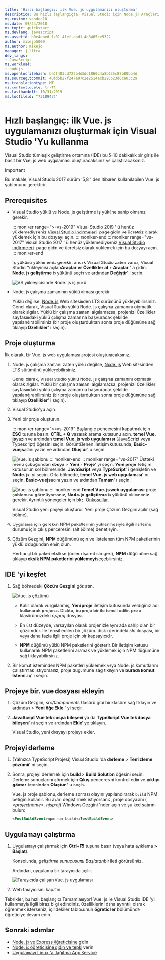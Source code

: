 ```yaml
---
title: 'Hızlı başlangıç: ilk Vue. js uygulamanızı oluşturma'
description: Bu hızlı başlangıçta, Visual Studio için Node.js Araçları kullanarak Visual Studio 'da bir Vue. js uygulaması oluşturacaksınız
ms.custom: seodec18
ms.date: 09/24/2018
ms.topic: quickstart
ms.devlang: javascript
ms.assetid: b0e4ebed-1a01-41ef-aad1-4d8465ce5322
author: mikejo5000
ms.author: mikejo
manager: jillfra
dev_langs:
- JavaScript
ms.workload:
- nodejs
ms.openlocfilehash: ba1f403cd722b4d3dd1860c4a8b135c87b80bb4d
ms.sourcegitcommit: 40bd5b27f247a07c2e2514acb293b23d6ce03c29
ms.translationtype: MT
ms.contentlocale: tr-TR
ms.lasthandoff: 10/31/2019
ms.locfileid: "73189475"
---
```

# <a name="quickstart-use-visual-studio-to-create-your-first-vuejs-app"></a>Hızlı başlangıç: ilk Vue. js uygulamanızı oluşturmak için Visual Studio 'Yu kullanma

Visual Studio tümleşik geliştirme ortamına (IDE) bu 5-10 dakikalık bir giriş ile basit bir Vue. js web uygulaması oluşturacaksınız ve çalıştıracaksınız.

> [!IMPORTANT]
> Bu makale, Visual Studio 2017 sürüm 15,8 ' den itibaren kullanılabilen Vue. js şablonunu gerektirir.

## <a name="prerequisites"></a>Prerequisites

* Visual Studio yüklü ve Node. js geliştirme iş yüküne sahip olmanız gerekir.

    ::: moniker range=">=vs-2019"
    Visual Studio 2019 ' ü henüz yüklemediyseniz [Visual Studio indirmeleri](https://visualstudio.microsoft.com/downloads/)  page gidin ve ücretsiz olarak yüklemek için bu dosyayı açın.
    ::: moniker-end
    ::: moniker range="vs-2017"
    Visual Studio 2017 ' ü henüz yüklemediyseniz [Visual Studio indirmeleri](https://visualstudio.microsoft.com/downloads/)  page gidin ve ücretsiz olarak yüklemek için bu dosyayı açın.
    ::: moniker-end

    İş yükünü yüklemeniz gerekir, ancak Visual Studio zaten varsa, Visual Studio Yükleyicisi açılan**Araçlar ve Özellikler al** >  **Araçlar** ' a gidin. **Node. js geliştirme** iş yükünü seçin ve ardından **Değiştir**' i seçin.

    ![VS yükleyicisinde Node. js iş yükü](../ide/media/quickstart-nodejs-workload.png)

* Node. js çalışma zamanının yüklü olması gerekir.

    Yüklü değilse, [Node. js](https://nodejs.org/en/download/) Web sitesinden LTS sürümünü yükleyebilirsiniz. Genel olarak, Visual Studio yüklü Node. js çalışma zamanını otomatik olarak algılar. Yüklü bir çalışma zamanı algılamazsa, projenizi Özellikler sayfasındaki yüklü çalışma zamanına başvuracak şekilde yapılandırabilirsiniz (bir proje oluşturduktan sonra proje düğümüne sağ tıklayıp **Özellikler**' i seçin).

## <a name="create-a-project"></a>Proje oluşturma

İlk olarak, bir Vue. js web uygulaması projesi oluşturacaksınız.

1. Node. js çalışma zamanı zaten yüklü değilse, [Node. js](https://nodejs.org/en/download/) Web sitesinden LTS sürümünü yükleyebilirsiniz.

    Genel olarak, Visual Studio yüklü Node. js çalışma zamanını otomatik olarak algılar. Yüklü bir çalışma zamanı algılamazsa, projenizi Özellikler sayfasındaki yüklü çalışma zamanına başvuracak şekilde yapılandırabilirsiniz (bir proje oluşturduktan sonra proje düğümüne sağ tıklayıp **Özellikler**' i seçin).

1. Visual Studio'yu açın.

1. Yeni bir proje oluşturun.

    ::: moniker range=">=vs-2019"
    Başlangıç penceresini kapatmak için **ESC** tuşuna basın. **CTRL + Q** yazarak arama kutusunu açın, **temel Vue. js**yazın ve ardından **temel Vue. js web uygulaması** (JavaScript veya Typescript) öğesini seçin. Görüntülenen iletişim kutusunda, **Basic-vuejs**adını yazın ve ardından **Oluştur**' u seçin.

    ![Vue. js şablonu](../javascript/media/vs-2019/vuejs-template.png)
    ::: moniker-end
    ::: moniker range="vs-2017"
    Üstteki menü çubuğundan **dosya**  > **Yeni**  > **Proje**' yi seçin. **Yeni proje** iletişim kutusunun sol bölmesinde, **JavaScript** veya **TypeScript**' i genişletin ve **Node. js**' yi seçin. Orta bölmede, **temel Vue. js web uygulaması**' nı seçin, **Basic-vuejs**adını yazın ve ardından **Tamam**' ı seçin.

    ![Vue. js şablonu](../javascript/media/vuejs-template.png)
    ::: moniker-end
    **Temel Vue. js web uygulaması** proje şablonunu görmüyorsanız, **Node. js geliştirme** iş yükünü eklemeniz gerekir. Ayrıntılı yönergeler için bkz. [Önkoşullar](#prerequisites).

    Visual Studio yeni projeyi oluşturur. Yeni proje Çözüm Gezgini açılır (sağ bölme).

1. Uygulama için gereken NPM paketlerinin yüklenmesiyle ilgili ilerleme durumu için çıkış penceresini (alt bölme) denetleyin.

1. Çözüm Gezgini, **NPM** düğümünü açın ve listelenen tüm NPM paketlerinin yüklü olduğundan emin olun.

    Herhangi bir paket eksikse (ünlem işareti simgesi), **NPM** düğümüne sağ tıklayıp **eksik NPM paketlerini yüklemeyi**seçebilirsiniz.

## <a name="explore-the-ide"></a>IDE 'yi keşfet

1. Sağ bölmedeki **Çözüm Gezgini** göz atın.

     ![Vue. js çözümü](../javascript/media/vuejs-solution.png)

   - Kalın olarak vurgulanmış, **Yeni proje** iletişim kutusunda verdiğiniz adı kullanarak projeniz. Diskte, bu proje bir ile temsil edilir. proje klasörünüzdeki *njsproj* dosyası.

   - En üst düzeyde, varsayılan olarak projenizle aynı ada sahip olan bir çözümdür. İle temsil edilen bir çözüm. disk üzerindeki *sln* dosyası, bir veya daha fazla ilgili proje için bir kapsayıcıdır.

   - **NPM** düğümü yüklü NPM paketlerini gösterir. Bir iletişim kutusu kullanarak NPM paketlerini aramak ve yüklemek için NPM düğümüne sağ tıklayabilirsiniz.

2. Bir komut isteminden NPM paketleri yüklemek veya Node. js komutlarını çalıştırmak istiyorsanız, proje düğümüne sağ tıklayın ve **burada komut Istemi aç**' ı seçin.

## <a name="add-a-vue-file-to-the-project"></a>Projeye bir. vue dosyası ekleyin

1. Çözüm Gezgini, *src/Components* klasörü gibi bir klasöre sağ tıklayın ve ardından > **Yeni öğe** **Ekle** ' yi seçin.

1. **JavaScript Vue tek dosya bileşeni** ya da **TypeScript Vue tek dosya bileşeni**' ni seçin ve ardından **Ekle**' ye tıklayın.

    Visual Studio, yeni dosyayı projeye ekler.

## <a name="build-the-project"></a>Projeyi derleme

1. (Yalnızca TypeScript Projesi) Visual Studio 'da **derleme** > **Temizleme çözümü**' ni seçin.

1. Sonra, projeyi derlemek için **build** > **Build Solution** öğesini seçin. Derleme sonuçlarını görmek için **Çıkış** penceresini kontrol edin ve **çıktıyı göster** listesinden **Oluştur** ' u seçin.

    Vue. js proje şablonu, derleme sonrası olayını yapılandırarak `build` NPM betiğini kullanır. Bu ayarı değiştirmek istiyorsanız, proje dosyasını ( *\<projectname\>. njsproj*) Windows Gezgini 'nden açın ve şu kod satırını bulun:

    ```xml
    <PostBuildEvent>npm run build</PostBuildEvent>
    ```

## <a name="run-the-application"></a>Uygulamayı çalıştırma

1. Uygulamayı çalıştırmak için **Ctrl**+**F5** tuşuna basın (veya hata ayıklama **> Başlat**).

   Konsolunda, *geliştirme sunucusunu Başlatan*bir ileti görürsünüz.

   Ardından, uygulama bir tarayıcıda açılır.

   ![Tarayıcıda çalışan Vue. js uygulaması](../javascript/media/vuejs-running-app.png)

1. Web tarayıcısını kapatın.

Tebrikler, bu hızlı başlangıcı Tamamlanıyor! Vue. js ile Visual Studio IDE 'yi kullanmayla ilgili biraz bilgi edindiniz. Özelliklerini daha ayrıntılı olarak öğrenmek isterseniz, içindekiler tablosunun **öğreticiler** bölümünde öğreticiye devam edin.

## <a name="next-steps"></a>Sonraki adımlar

- [Node. js ve Express öğreticisine](tutorial-nodejs.md) gidin
- [Node. js öğreticisine gidin ve tepki](tutorial-nodejs-with-react-and-jsx.md) verin
- [Uygulamayı Linux 'a dağıtma App Service](../javascript/publish-nodejs-app-azure.md)